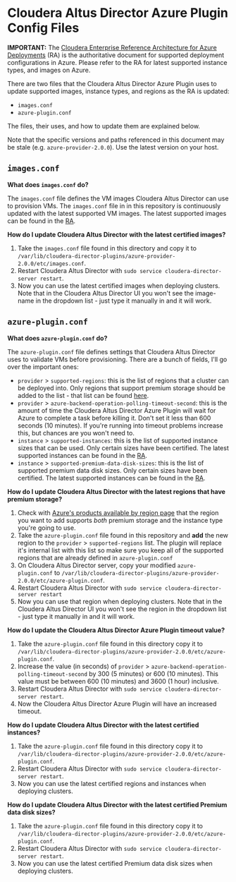 # Cloudera Altus Director Azure Plugin Config Files

**IMPORTANT:** The [Cloudera Enterprise Reference Architecture for Azure Deployments](http://www.cloudera.com/documentation/other/reference-architecture/PDF/cloudera_ref_arch_azure.pdf) (RA) is the authoritative document for supported deployment configurations in Azure. Please refer to the RA for latest supported instance types, and images on Azure.

There are two files that the Cloudera Altus Director Azure Plugin uses to update supported images, instance types, and regions as the RA is updated:
* `images.conf`
* `azure-plugin.conf`

The files, their uses, and how to update them are explained below.

Note that the specific versions and paths referenced in this document may be stale (e.g. `azure-provider-2.0.0`). Use the latest version on your host.


## `images.conf`

**What does `images.conf` do?**

The `images.conf` file defines the VM images Cloudera Altus Director can use to provision VMs. The `images.conf` file in in this repository is continuously updated with the latest supported VM images. The latest supported images can be found in the [RA](http://www.cloudera.com/documentation/other/reference-architecture/PDF/cloudera_ref_arch_azure.pdf).


**How do I update Cloudera Altus Director with the latest certified images?**

1. Take the `images.conf` file found in this directory and copy it to `/var/lib/cloudera-director-plugins/azure-provider-2.0.0/etc/images.conf`.
1. Restart Cloudera Altus Director with `sudo service cloudera-director-server restart`.
1. Now you can use the latest certified images when deploying clusters. Note that in the Cloudera Altus Director UI you won't see the image-name in the dropdown list - just type it manually in and it will work.


## `azure-plugin.conf`

**What does `azure-plugin.conf` do?**

The `azure-plugin.conf` file defines settings that Cloudera Altus Director uses to validate VMs before provisioning. There are a bunch of fields, I'll go over the important ones:

* `provider` > `supported-regions`: this is the list of regions that a cluster can be deployed into. Only regions that support premium storage should be added to the list - that list can be found [here](https://azure.microsoft.com/en-us/regions/services/).
* `provider` > `azure-backend-operation-polling-timeout-second`: this is the amount of time the Cloudera Altus Director Azure Plugin will wait for Azure to complete a task before killing it. Don't set it less than 600 seconds (10 minutes). If you're running into timeout problems increase this, but chances are you won't need to.
* `instance` > `supported-instances`: this is the list of supported instance sizes that can be used. Only certain sizes have been certified. The latest supported instances can be found in the [RA](http://www.cloudera.com/documentation/other/reference-architecture/PDF/cloudera_ref_arch_azure.pdf).
* `instance` > `supported-premium-data-disk-sizes`: this is the list of supported premium data disk sizes. Only certain sizes have been certified. The latest supported instances can be found in the [RA](http://www.cloudera.com/documentation/other/reference-architecture/PDF/cloudera_ref_arch_azure.pdf).


**How do I update Cloudera Altus Director with the latest regions that have premium storage?**

1. Check with [Azure's products available by region page](https://azure.microsoft.com/en-us/regions/services/) that the region you want to add supports *both* premium storage and the instance type you're going to use.
1. Take the `azure-plugin.conf` file found in this repository and **add** the new region to the `provider` > `supported-regions` list. The plugin will replace it's internal list with this list so make sure you keep all of the supported regions that are already defined in `azure-plugin.conf`
1. On Cloudera Altus Director server, copy your modified `azure-plugin.conf` to `/var/lib/cloudera-director-plugins/azure-provider-2.0.0/etc/azure-plugin.conf`.
1. Restart Cloudera Altus Director with `sudo service cloudera-director-server restart`
1. Now you can use that region when deploying clusters. Note that in the Cloudera Altus Director UI you won't see the region in the dropdown list - just type it manually in and it will work.


**How do I update the Cloudera Altus Director Azure Plugin timeout value?**

1. Take the `azure-plugin.conf` file found in this directory copy it to `/var/lib/cloudera-director-plugins/azure-provider-2.0.0/etc/azure-plugin.conf`.
1. Increase the value (in seconds) of `provider` > `azure-backend-operation-polling-timeout-second` by 300 (5 minutes) or 600 (10 minutes). This value must be between 600 (10 minutes) and 3600 (1 hour) inclusive.
1. Restart Cloudera Altus Director with `sudo service cloudera-director-server restart`.
1. Now the Cloudera Altus Director Azure Plugin will have an increased timeout.


**How do I update Cloudera Altus Director with the latest certified instances?**

1. Take the `azure-plugin.conf` file found in this directory copy it to `/var/lib/cloudera-director-plugins/azure-provider-2.0.0/etc/azure-plugin.conf`.
1. Restart Cloudera Altus Director with `sudo service cloudera-director-server restart`.
1. Now you can use the latest certified regions and instances when deploying clusters.


**How do I update Cloudera Altus Director with the latest certified Premium data disk sizes?**

1. Take the `azure-plugin.conf` file found in this directory copy it to `/var/lib/cloudera-director-plugins/azure-provider-2.0.0/etc/azure-plugin.conf`.
1. Restart Cloudera Altus Director with `sudo service cloudera-director-server restart`.
1. Now you can use the latest certified Premium data disk sizes when deploying clusters.
